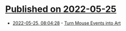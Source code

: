 # [Published on 2022-05-25](index.md)

* [2022-05-25, 08:04:28](https://news.ycombinator.com/item?id=31501773) - [Turn Mouse Events into Art](https://github.com/furkanonder/karbon)
